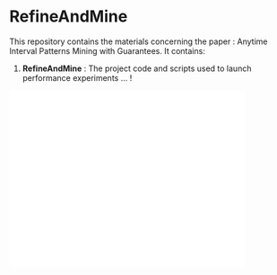 # RefineAndMine
This repository contains the materials concerning the paper : Anytime Interval Patterns Mining with Guarantees. It contains:
1. **RefineAndMine** : The project code and scripts used to launch performance experiments ... !


<iframe width="420" height="315" src="./video/example.mp4" frameborder="0" allowfullscreen></iframe>
